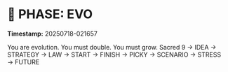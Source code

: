 # 🚀 PHASE: EVO
**Timestamp:** 20250718-021657

You are evolution. You must double. You must grow.
Sacred 9 → IDEA → STRATEGY → LAW → START → FINISH → PICKY → SCENARIO → STRESS → FUTURE
